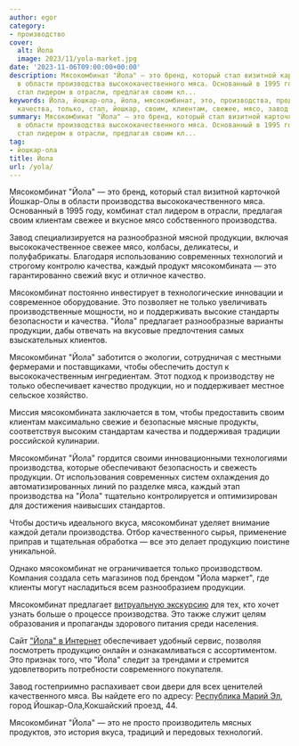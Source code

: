 ```yaml
---
author: egor
category:
- производство
cover:
  alt: Йола
  image: 2023/11/yola-market.jpg
date: '2023-11-06T09:00:00+00:00'
description: Мясокомбинат "Йола" — это бренд, который стал визитной карточкой Йошкар-Олы
  в области производства высококачественного мяса. Основанный в 1995 году, комбинат
  стал лидером в отрасли, предлагая своим кл...
keywords: Йола, йошкар-ола, йола, мясокомбинат, это, производства, продукции, мяса,
  качества, только, стал, йошкар, своим, клиентам, свежее, мясо, завод
summary: Мясокомбинат "Йола" — это бренд, который стал визитной карточкой Йошкар-Олы
  в области производства высококачественного мяса. Основанный в 1995 году, комбинат
  стал лидером в отрасли, предлагая своим кл...
tag:
- йошкар-ола
title: Йола
url: /yola/
---
```


Мясокомбинат "Йола" — это бренд, который стал визитной карточкой Йошкар-Олы в области производства высококачественного мяса. Основанный в 1995 году, комбинат стал лидером в отрасли, предлагая своим клиентам свежее и вкусное мясо собственного производства.

Завод специализируется на разнообразной мясной продукции, включая высококачественное свежее мясо, колбасы, деликатесы, и полуфабрикаты. Благодаря использованию современных технологий и строгому контролю качества, каждый продукт мясокомбината — это гарантированно свежий вкус и отличное качество.

Мясокомбинат постоянно инвестирует в технологические инновации и современное оборудование. Это позволяет не только увеличивать производственные мощности, но и поддерживать высокие стандарты безопасности и качества. "Йола" предлагает разнообразные варианты продукции, дабы отвечать на вкусовые предпочтения самых взыскательных клиентов.

Мясокомбинат "Йола" заботится о экологии, сотрудничая с местными фермерами и поставщиками, чтобы обеспечить доступ к высококачественным ингредиентам. Этот подход к производству не только обеспечивает качество продукции, но и поддерживает местное сельское хозяйство.

Миссия мясокомбината заключается в том, чтобы предоставить своим клиентам максимально свежие и безопасные мясные продукты, соответствуя высоким стандартам качества и поддерживая традиции российской кулинарии.

Мясокомбинат "Йола" гордится своими инновационными технологиями производства, которые обеспечивают безопасность и свежесть продукции. От использования современных систем охлаждения до автоматизированных линий по разделке мяса, каждый этап производства на "Йола" тщательно контролируется и оптимизирован для достижения наивысших стандартов.

Чтобы достичь идеального вкуса, мясокомбинат уделяет внимание каждой детали производства. Отбор качественного сырья, применение приправ и тщательная обработка — все это делает продукцию поистине уникальной.

Однако мясокомбинат не ограничивается только производством. Компания создала сеть магазинов под брендом "Йола маркет", где клиенты могут насладиться всем разнообразием продукции.

Мясокомбинат предлагает [витруальную экскурсию](https://www.yola-mkt.ru/company/yola/virtualnyy-tur/) для тех, кто хочет узнать больше о процессе производства. Это также служит целям образования и пропаганды здорового питания среди населения.

Сайт ["Йола" в Интернет](https://www.yola-mkt.ru/) обеспечивает удобный сервис, позволяя посмотреть продукцию онлайн и ознакамливаться с ассортиментом. Это признак того, что "Йола" следит за трендами и стремится удовлетворить потребности современного покупателя.

Завод гостеприимно распахивает свои двери для всех ценителей качественного мяса. Вы найдете его по адресу: [Республика Марий Эл](/), город Йошкар-Ола,Кокшайский проезд, 44.

Мясокомбинат "Йола" — это не просто производитель мясных продуктов, это история вкуса, традиций и передовых технологий.